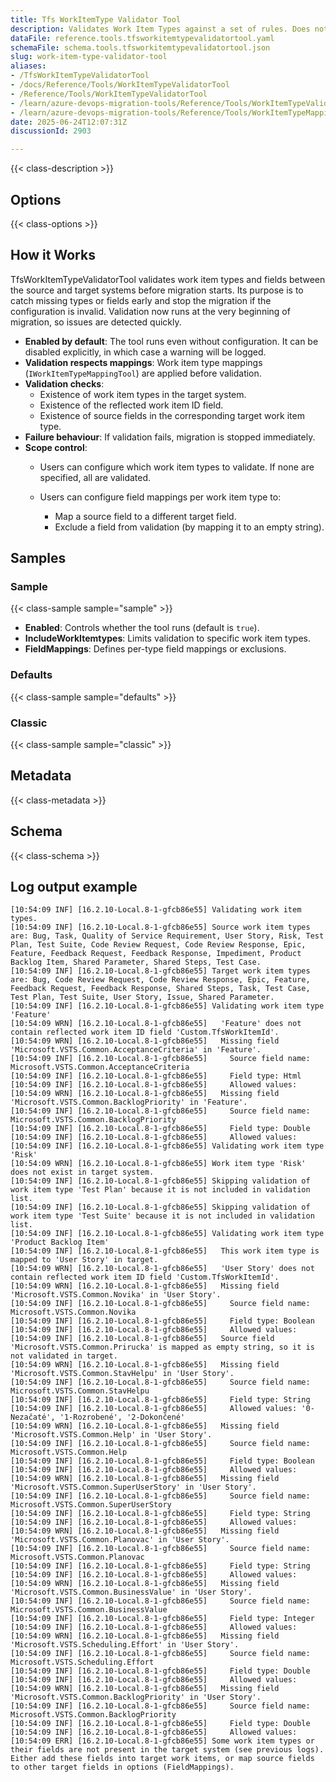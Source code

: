 ```yaml
---
title: Tfs WorkItemType Validator Tool
description: Validates Work Item Types against a set of rules. Does not migrate Work Items, only validates types.
dataFile: reference.tools.tfsworkitemtypevalidatortool.yaml
schemaFile: schema.tools.tfsworkitemtypevalidatortool.json
slug: work-item-type-validator-tool
aliases:
- /TfsWorkItemTypeValidatorTool
- /docs/Reference/Tools/WorkItemTypeValidatorTool
- /Reference/Tools/WorkItemTypeValidatorTool
- /learn/azure-devops-migration-tools/Reference/Tools/WorkItemTypeValidatorTool
- /learn/azure-devops-migration-tools/Reference/Tools/WorkItemTypeMappingTool/index.md
date: 2025-06-24T12:07:31Z
discussionId: 2903

---
```

{{< class-description >}}

## Options

{{< class-options >}}

## How it Works

TfsWorkItemTypeValidatorTool validates work item types and fields between the source and target systems before migration starts. Its purpose is to catch missing types or fields early and stop the migration if the configuration is invalid. Validation now runs at the very beginning of migration, so issues are detected quickly.

* **Enabled by default**: The tool runs even without configuration. It can be disabled explicitly, in which case a warning will be logged.
* **Validation respects mappings**: Work item type mappings (`IWorkItemTypeMappingTool`) are applied before validation.
* **Validation checks**:
  * Existence of work item types in the target system.
  * Existence of the reflected work item ID field.
  * Existence of source fields in the corresponding target work item type.
* **Failure behaviour**: If validation fails, migration is stopped immediately.
* **Scope control**:
  * Users can configure which work item types to validate. If none are specified, all are validated.
  * Users can configure field mappings per work item type to:

    * Map a source field to a different target field.
    * Exclude a field from validation (by mapping it to an empty string).

## Samples

### Sample

{{< class-sample sample="sample" >}}


* **Enabled**: Controls whether the tool runs (default is `true`).
* **IncludeWorkItemtypes**: Limits validation to specific work item types.
* **FieldMappings**: Defines per-type field mappings or exclusions.

### Defaults

{{< class-sample sample="defaults" >}}

### Classic

{{< class-sample sample="classic" >}}

## Metadata

{{< class-metadata >}}

## Schema

{{< class-schema >}}


## Log output example

```
[10:54:09 INF] [16.2.10-Local.8-1-gfcb86e55] Validating work item types.
[10:54:09 INF] [16.2.10-Local.8-1-gfcb86e55] Source work item types are: Bug, Task, Quality of Service Requirement, User Story, Risk, Test Plan, Test Suite, Code Review Request, Code Review Response, Epic, Feature, Feedback Request, Feedback Response, Impediment, Product Backlog Item, Shared Parameter, Shared Steps, Test Case.
[10:54:09 INF] [16.2.10-Local.8-1-gfcb86e55] Target work item types are: Bug, Code Review Request, Code Review Response, Epic, Feature, Feedback Request, Feedback Response, Shared Steps, Task, Test Case, Test Plan, Test Suite, User Story, Issue, Shared Parameter.
[10:54:09 INF] [16.2.10-Local.8-1-gfcb86e55] Validating work item type 'Feature'
[10:54:09 WRN] [16.2.10-Local.8-1-gfcb86e55]   'Feature' does not contain reflected work item ID field 'Custom.TfsWorkItemId'.
[10:54:09 WRN] [16.2.10-Local.8-1-gfcb86e55]   Missing field 'Microsoft.VSTS.Common.AcceptanceCriteria' in 'Feature'.
[10:54:09 INF] [16.2.10-Local.8-1-gfcb86e55]     Source field name: Microsoft.VSTS.Common.AcceptanceCriteria
[10:54:09 INF] [16.2.10-Local.8-1-gfcb86e55]     Field type: Html
[10:54:09 INF] [16.2.10-Local.8-1-gfcb86e55]     Allowed values:
[10:54:09 WRN] [16.2.10-Local.8-1-gfcb86e55]   Missing field 'Microsoft.VSTS.Common.BacklogPriority' in 'Feature'.
[10:54:09 INF] [16.2.10-Local.8-1-gfcb86e55]     Source field name: Microsoft.VSTS.Common.BacklogPriority
[10:54:09 INF] [16.2.10-Local.8-1-gfcb86e55]     Field type: Double
[10:54:09 INF] [16.2.10-Local.8-1-gfcb86e55]     Allowed values:
[10:54:09 INF] [16.2.10-Local.8-1-gfcb86e55] Validating work item type 'Risk'
[10:54:09 WRN] [16.2.10-Local.8-1-gfcb86e55] Work item type 'Risk' does not exist in target system.
[10:54:09 INF] [16.2.10-Local.8-1-gfcb86e55] Skipping validation of work item type 'Test Plan' because it is not included in validation list.
[10:54:09 INF] [16.2.10-Local.8-1-gfcb86e55] Skipping validation of work item type 'Test Suite' because it is not included in validation list.
[10:54:09 INF] [16.2.10-Local.8-1-gfcb86e55] Validating work item type 'Product Backlog Item'
[10:54:09 INF] [16.2.10-Local.8-1-gfcb86e55]   This work item type is mapped to 'User Story' in target.
[10:54:09 WRN] [16.2.10-Local.8-1-gfcb86e55]   'User Story' does not contain reflected work item ID field 'Custom.TfsWorkItemId'.
[10:54:09 WRN] [16.2.10-Local.8-1-gfcb86e55]   Missing field 'Microsoft.VSTS.Common.Novika' in 'User Story'.
[10:54:09 INF] [16.2.10-Local.8-1-gfcb86e55]     Source field name: Microsoft.VSTS.Common.Novika
[10:54:09 INF] [16.2.10-Local.8-1-gfcb86e55]     Field type: Boolean
[10:54:09 INF] [16.2.10-Local.8-1-gfcb86e55]     Allowed values:
[10:54:09 INF] [16.2.10-Local.8-1-gfcb86e55]   Source field 'Microsoft.VSTS.Common.Prirucka' is mapped as empty string, so it is not validated in target.
[10:54:09 WRN] [16.2.10-Local.8-1-gfcb86e55]   Missing field 'Microsoft.VSTS.Common.StavHelpu' in 'User Story'.
[10:54:09 INF] [16.2.10-Local.8-1-gfcb86e55]     Source field name: Microsoft.VSTS.Common.StavHelpu
[10:54:09 INF] [16.2.10-Local.8-1-gfcb86e55]     Field type: String
[10:54:09 INF] [16.2.10-Local.8-1-gfcb86e55]     Allowed values: '0-Nezačaté', '1-Rozrobené', '2-Dokončené'
[10:54:09 WRN] [16.2.10-Local.8-1-gfcb86e55]   Missing field 'Microsoft.VSTS.Common.Help' in 'User Story'.
[10:54:09 INF] [16.2.10-Local.8-1-gfcb86e55]     Source field name: Microsoft.VSTS.Common.Help
[10:54:09 INF] [16.2.10-Local.8-1-gfcb86e55]     Field type: Boolean
[10:54:09 INF] [16.2.10-Local.8-1-gfcb86e55]     Allowed values:
[10:54:09 WRN] [16.2.10-Local.8-1-gfcb86e55]   Missing field 'Microsoft.VSTS.Common.SuperUserStory' in 'User Story'.
[10:54:09 INF] [16.2.10-Local.8-1-gfcb86e55]     Source field name: Microsoft.VSTS.Common.SuperUserStory
[10:54:09 INF] [16.2.10-Local.8-1-gfcb86e55]     Field type: String
[10:54:09 INF] [16.2.10-Local.8-1-gfcb86e55]     Allowed values:
[10:54:09 WRN] [16.2.10-Local.8-1-gfcb86e55]   Missing field 'Microsoft.VSTS.Common.Planovac' in 'User Story'.
[10:54:09 INF] [16.2.10-Local.8-1-gfcb86e55]     Source field name: Microsoft.VSTS.Common.Planovac
[10:54:09 INF] [16.2.10-Local.8-1-gfcb86e55]     Field type: String
[10:54:09 INF] [16.2.10-Local.8-1-gfcb86e55]     Allowed values:
[10:54:09 WRN] [16.2.10-Local.8-1-gfcb86e55]   Missing field 'Microsoft.VSTS.Common.BusinessValue' in 'User Story'.
[10:54:09 INF] [16.2.10-Local.8-1-gfcb86e55]     Source field name: Microsoft.VSTS.Common.BusinessValue
[10:54:09 INF] [16.2.10-Local.8-1-gfcb86e55]     Field type: Integer
[10:54:09 INF] [16.2.10-Local.8-1-gfcb86e55]     Allowed values:
[10:54:09 WRN] [16.2.10-Local.8-1-gfcb86e55]   Missing field 'Microsoft.VSTS.Scheduling.Effort' in 'User Story'.
[10:54:09 INF] [16.2.10-Local.8-1-gfcb86e55]     Source field name: Microsoft.VSTS.Scheduling.Effort
[10:54:09 INF] [16.2.10-Local.8-1-gfcb86e55]     Field type: Double
[10:54:09 INF] [16.2.10-Local.8-1-gfcb86e55]     Allowed values:
[10:54:09 WRN] [16.2.10-Local.8-1-gfcb86e55]   Missing field 'Microsoft.VSTS.Common.BacklogPriority' in 'User Story'.
[10:54:09 INF] [16.2.10-Local.8-1-gfcb86e55]     Source field name: Microsoft.VSTS.Common.BacklogPriority
[10:54:09 INF] [16.2.10-Local.8-1-gfcb86e55]     Field type: Double
[10:54:09 INF] [16.2.10-Local.8-1-gfcb86e55]     Allowed values:
[10:54:09 ERR] [16.2.10-Local.8-1-gfcb86e55] Some work item types or their fields are not present in the target system (see previous logs). Either add these fields into target work items, or map source fields to other target fields in options (FieldMappings).
```

